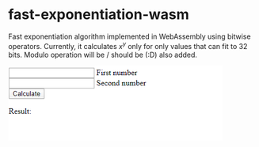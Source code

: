 # fast-exponentiation-wasm
Fast exponentiation algorithm implemented in WebAssembly using bitwise operators.
Currently, it calculates $x^y$ only for only values that can fit to 32 bits. Modulo operation will be / should be (:D) also added.

![](wasm.gif)
